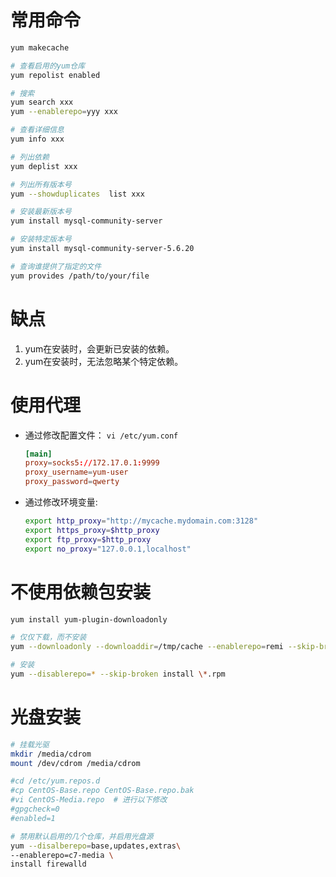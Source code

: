 
# 常用命令

```bash
yum makecache

# 查看启用的yum仓库
yum repolist enabled

# 搜索
yum search xxx
yum --enablerepo=yyy xxx

# 查看详细信息
yum info xxx

# 列出依赖
yum deplist xxx

# 列出所有版本号
yum --showduplicates  list xxx

# 安装最新版本号
yum install mysql-community-server

# 安装特定版本号
yum install mysql-community-server-5.6.20

# 查询谁提供了指定的文件
yum provides /path/to/your/file
```

# 缺点
1. yum在安装时，会更新已安装的依赖。
1. yum在安装时，无法忽略某个特定依赖。

# 使用代理


* 通过修改配置文件： `vi /etc/yum.conf`

    ```conf
    [main]
    proxy=socks5://172.17.0.1:9999 
    proxy_username=yum-user 
    proxy_password=qwerty
    ```
* 通过修改环境变量: 

    ```bash
    export http_proxy="http://mycache.mydomain.com:3128" 
    export https_proxy=$http_proxy
    export ftp_proxy=$http_proxy
    export no_proxy="127.0.0.1,localhost"
    ```

# 不使用依赖包安装


```bash
yum install yum-plugin-downloadonly

# 仅仅下载，而不安装
yum --downloadonly --downloaddir=/tmp/cache --enablerepo=remi --skip-broken install php-mysql

# 安装
yum --disablerepo=* --skip-broken install \*.rpm

```


# 光盘安装

```bash
# 挂载光驱
mkdir /media/cdrom 
mount /dev/cdrom /media/cdrom

#cd /etc/yum.repos.d 
#cp CentOS-Base.repo CentOS-Base.repo.bak
#vi CentOS-Media.repo  # 进行以下修改
#gpgcheck=0
#enabled=1 

# 禁用默认启用的几个仓库，并启用光盘源
yum --disalberepo=base,updates,extras\
--enablerepo=c7-media \
install firewalld
```